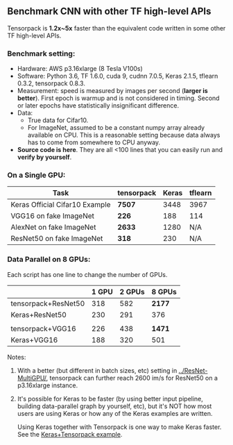## Benchmark CNN with other TF high-level APIs

Tensorpack is __1.2x~5x__ faster than the equivalent code written in some other TF high-level APIs.

### Benchmark setting:

* Hardware: AWS p3.16xlarge (8 Tesla V100s)
* Software:
Python 3.6, TF 1.6.0, cuda 9, cudnn 7.0.5, Keras 2.1.5, tflearn 0.3.2, tensorpack 0.8.3.
* Measurement: speed is measured by images per second (__larger is better__). First epoch is warmup and
	is not considered in timing. Second or later epochs have statistically insignificant difference.
* Data:
	* True data for Cifar10.
	* For ImageNet, assumed to be a constant numpy array already available on CPU.
		This is a reasonable setting because data always has to come from somewhere to CPU anyway.
* __Source code is here__. They are all <100 lines that you can easily
  run and __verify by yourself__.

### On a Single GPU:
| Task                           | tensorpack  | Keras  | tflearn |
| ------------------------------ | ----------- | ------ | ------- |
| Keras Official Cifar10 Example | __7507__    | 3448   | 3967    |
| VGG16 on fake ImageNet         | __226__     | 188    | 114     |
| AlexNet on fake ImageNet       | __2633__    | 1280   | N/A     |
| ResNet50 on fake ImageNet      | __318__     | 230    | N/A     |

### Data Parallel on 8 GPUs:

Each script has one line to change the number of GPUs.

|                      | 1 GPU   | 2 GPUs | 8 GPUs    |
| -------------------- | ------- | ------ | --------- |
| tensorpack+ResNet50  | 318     | 582    | __2177__  |
| Keras+ResNet50       | 230     | 291    | 376       |
|                      |         |        |           |
| tensorpack+VGG16     | 226     | 438    | __1471__  |
| Keras+VGG16          | 188     | 320    | 501       |



Notes:

1. With a better (but different in batch sizes, etc) setting in [../ResNet-MultiGPU/](../ResNet-MultiGPU/),
	tensorpack can further reach 2600 im/s for ResNet50 on a p3.16xlarge instance.
2. It's possible for Keras to be faster (by using better input pipeline, building data-parallel graph by yourself, etc), but it's NOT
	how most users are using Keras or how any of the Keras examples are written.

	Using Keras together with Tensorpack is one way to make Keras faster.
	See the [Keras+Tensorpack example](https://github.com/tensorpack/tensorpack/tree/master/examples/keras).
